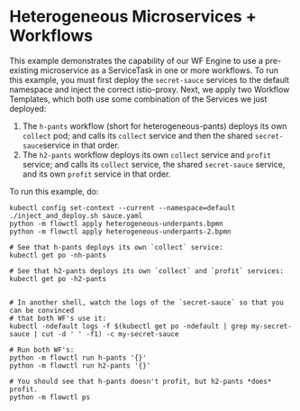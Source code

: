 # Heterogeneous Microservices + Workflows

This example demonstrates the capability of our WF Engine to use a pre-existing microservice as a ServiceTask in one or more workflows. To run this example, you must first deploy the `secret-sauce` services to the default namespace and inject the correct istio-proxy. Next, we apply two Workflow Templates, which both use some combination of the Services we just deployed:

1. The `h-pants` workflow (short for heterogeneous-pants) deploys its own `collect` pod; and calls its `collect` service and then the shared `secret-sauce`service in that order.
2. The `h2-pants` workflow deploys its own `collect` service and `profit` service; and calls its `collect` service, the shared `secret-sauce` service, and its own `profit` service in that order.

To run this example, do:

```
kubectl config set-context --current --namespace=default
./inject_and_deploy.sh sauce.yaml
python -m flowctl apply heterogeneous-underpants.bpmn
python -m flowctl apply heterogeneous-underpants-2.bpmn

# See that h-pants deploys its own `collect` service:
kubectl get po -nh-pants

# See that h2-pants deploys its own `collect` and `profit` services:
kubectl get po -h2-pants


# In another shell, watch the logs of the `secret-sauce` so that you can be convinced
# that both WF's use it:
kubectl -ndefault logs -f $(kubectl get po -ndefault | grep my-secret-sauce | cut -d ' ' -f1) -c my-secret-sauce

# Run both WF's:
python -m flowctl run h-pants '{}'
python -m flowctl run h2-pants '{}'

# You should see that h-pants doesn't profit, but h2-pants *does* profit.
python -m flowctl ps
```

